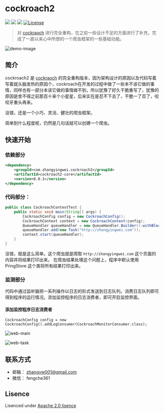# cockroach2

[![](https://travis-ci.org/zhangyingwei/cockroach2.svg?branch=master)](https://travis-ci.org/zhangyingwei/cockroach2)
[![](https://img.shields.io/badge/language-java-orange.svg)]()
[![](https://img.shields.io/badge/jdk-1.8-green.svg)]()
[![License](http://img.shields.io/:license-apache-blue.svg)](http://www.apache.org/licenses/LICENSE-2.0.html)

> 对 [cockraoch](https://github.com/zhangyingwei/cockroach) 进行完全重构，在之前一些设计不足的方面进行了补充，完成了一直以来心中所想的一个爬虫框架的一些基础功能。

![demo-image](docs/images/cockroach-demo.png)


## 简介

cockroach2 是 [cockraoch](https://github.com/zhangyingwei/cockroach) 的完全重构版本，因为架构设计的原因以及代码写着写着就头脑发热的原因个，cockroach在开发的过程中做了一些本不该它做的事情，同样也有一部分本该它做的事情做不到，所以犹豫了好久干脆重写了，犹豫的原因是舍不得之前那百十来个小星星，后来实在是忍不下去了，干脆一了百了，咬咬牙重头再来。

没错，还是一个小巧、灵活、健壮的爬虫框架。

简单到什么程度呢，仍然是几句话就可以创建一个爬虫。

## 快速开始

### 依赖部分

```xml
<dependency>
    <groupId>com.zhangyingwei.cockroach2</groupId>
    <artifactId>cockroach2-core</artifactId>
    <version>0.0.1</version>
</dependency>
```

### 代码部分：

```java
public class CockroachContextTest {
    public static void main(String[] args) {
        CockroachConfig config = new CockroachConfig();
        CockroachContext context = new CockroachContext(config);
        QueueHandler queueHandler = new QueueHandler.Builder().withBlock(false).build();
        queueHandler.add(new Task("http://zhangyingwei.com"));
        context.start(queueHandler);
    }
}
```

没错，就是这么简单。这个爬虫就是爬取 `http://zhangyingwei.com` 这个页面的内容并将结果打印出来。
在爬虫结果处理这个问题上，程序中默认使用 PringStore 这个类将所有结果打印出来。

### 监测部分

代码中通过监听器把一系列操作以日志的形式发送到日志队列。消费日志队列即可得到程序的运行情况。添加监控程序的日志消费者，即可开启监控界面。

#### 添加监控程序日志消费者

```text
CockroachConfig config = new CockroachConfig().addLogConsumer(CockroachMonitorConsumer.class);
```

![web-main](docs/images/main.png)

![web-task](docs/images/task.png)

## 联系方式
* 邮箱： zhangyw001@gmail.com
* 微信： fengche361

## Lisence

Lisenced under [Apache 2.0 lisence](./LICENSE)

